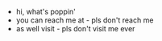 - hi, what's poppin'
- you can reach me at - pls don't reach me
- as well visit - pls don't visit me ever
